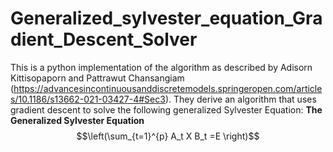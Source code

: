 # Generalized_sylvester_equation_Gradient_Descent_Solver
This is a python implementation of the algorithm as described by Adisorn Kittisopaporn and Pattrawut Chansangiam     (https://advancesincontinuousanddiscretemodels.springeropen.com/articles/10.1186/s13662-021-03427-4#Sec3).
They derive an algorithm that uses gradient descent to solve the following generalized Sylvester Equation: 
**The Generalized Sylvester Equation**
$$\left(\sum_{t=1}^{p} A_t X B_t =E \right)$$

